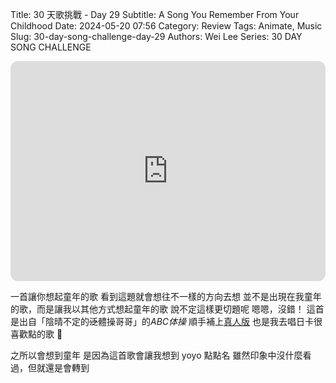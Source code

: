 Title: 30 天歌挑戰 - Day 29
Subtitle: A Song You Remember From Your Childhood
Date: 2024-05-20 07:56
Category: Review
Tags: Animate, Music
Slug: 30-day-song-challenge-day-29
Authors: Wei Lee
Series: 30 DAY SONG CHALLENGE

<iframe style="border-radius:12px" src="https://open.spotify.com/embed/track/2BxHcK2q5xnkuHqHDEuYB9?utm_source=generator" width="100%" height="352" frameBorder="0" allowfullscreen="" allow="autoplay; clipboard-write; encrypted-media; fullscreen; picture-in-picture" loading="lazy"></iframe>

<!--more-->

一首讓你想起童年的歌
看到這題就會想往不一樣的方向去想
並不是出現在我童年的歌，而是讓我以其他方式想起童年的歌
說不定這樣更切題呢
嗯嗯，沒錯！
這首是出自「陰晴不定的~~泛~~體操哥哥」的*ABC体操*
順手補上[真人版](https://www.youtube.com/watch?v=maOHlVuSjNI)
也是我去唱日卡很喜歡點的歌 🎤

之所以會想到童年
是因為這首歌會讓我想到 yoyo 點點名
雖然印象中沒什麼看過，但就還是會轉到
